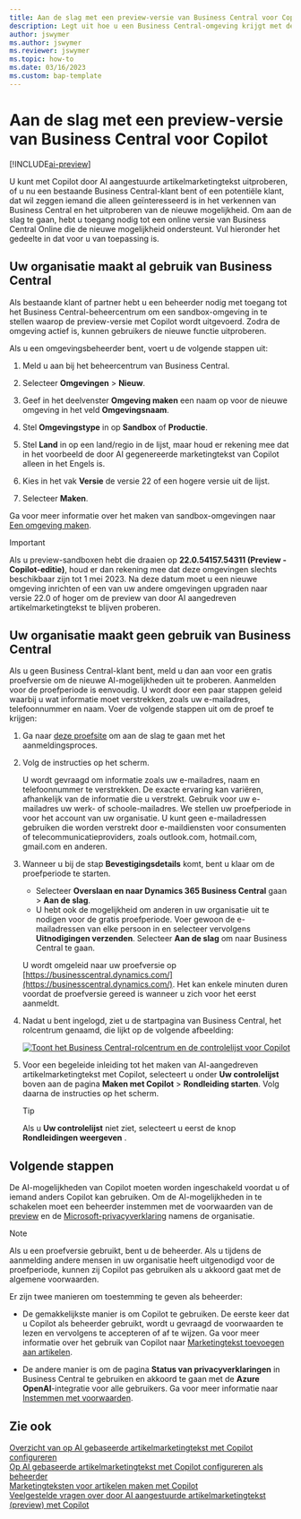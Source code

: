 ```yaml
---
title: Aan de slag met een preview-versie van Business Central voor Copilot
description: Legt uit hoe u een Business Central-omgeving krijgt met de nieuwe AI-mogelijkheid voor het genereren van tekstsuggesties voor artikel/product-beschrijvingen.
author: jswymer
ms.author: jswymer
ms.reviewer: jswymer
ms.topic: how-to
ms.date: 03/16/2023
ms.custom: bap-template
---
```


# Aan de slag met een preview-versie van Business Central voor Copilot

[!INCLUDE[ai-preview](includes/ai-preview.md)]

U kunt met Copilot door AI aangestuurde artikelmarketingtekst uitproberen, of u nu een bestaande Business Central-klant bent of een potentiële klant, dat wil zeggen iemand die alleen geïnteresseerd is in het verkennen van Business Central en het uitproberen van de nieuwe mogelijkheid. Om aan de slag te gaan, hebt u toegang nodig tot een online versie van Business Central Online die de nieuwe mogelijkheid ondersteunt. Vul hieronder het gedeelte in dat voor u van toepassing is.

## Uw organisatie maakt al gebruik van Business Central

Als bestaande klant of partner hebt u een beheerder nodig met toegang tot het Business Central-beheercentrum om een sandbox-omgeving in te stellen waarop de preview-versie met Copilot wordt uitgevoerd. Zodra de omgeving actief is, kunnen gebruikers de nieuwe functie uitproberen.

Als u een omgevingsbeheerder bent, voert u de volgende stappen uit:

1. Meld u aan bij het beheercentrum van Business Central.
2. Selecteer **Omgevingen** > **Nieuw**.
3. Geef in het deelvenster **Omgeving maken** een naam op voor de nieuwe omgeving in het veld **Omgevingsnaam**.
4. Stel **Omgevingstype** in op **Sandbox** of **Productie**.
5. Stel **Land** in op een land/regio in de lijst, maar houd er rekening mee dat in het voorbeeld de door AI gegenereerde marketingtekst van Copilot alleen in het Engels is.
6. Kies in het vak **Versie** de versie 22 of een hogere versie uit de lijst.

   <!--
   > [!IMPORTANT]
   > You must use **22.0.54157.54311 (Preview - Copilot edition)** to experience Copilot.
   -->
7. Selecteer **Maken**.  

Ga voor meer informatie over het maken van sandbox-omgevingen naar [Een omgeving maken](/dynamics365/business-central/dev-itpro/administration/tenant-admin-center-environments#create-a-new-environment).

> [!IMPORTANT]
> Als u preview-sandboxen hebt die draaien op **22.0.54157.54311 (Preview - Copilot-editie)**, houd er dan rekening mee dat deze omgevingen slechts beschikbaar zijn tot 1 mei 2023. Na deze datum moet u een nieuwe omgeving inrichten of een van uw andere omgevingen upgraden naar versie 22.0 of hoger om de preview van door AI aangedreven artikelmarketingtekst te blijven proberen.

## Uw organisatie maakt geen gebruik van Business Central

Als u geen Business Central-klant bent, meld u dan aan voor een gratis proefversie om de nieuwe AI-mogelijkheden uit te proberen. Aanmelden voor de proefperiode is eenvoudig. U wordt door een paar stappen geleid waarbij u wat informatie moet verstrekken, zoals uw e-mailadres, telefoonnummer en naam. Voer de volgende stappen uit om de proef te krijgen:

1. Ga naar [deze proefsite](https://go.microsoft.com/fwlink/?linkid=2227167) om aan de slag te gaan met het aanmeldingsproces.
2. Volg de instructies op het scherm.

   U wordt gevraagd om informatie zoals uw e-mailadres, naam en telefoonnummer te verstrekken. De exacte ervaring kan variëren, afhankelijk van de informatie die u verstrekt. <!--But here are a couple important points to be aware of as you run through the sign-up process:--> Gebruik voor uw e-mailadres uw werk- of schoole-mailadres. We stellen uw proefperiode in voor het account van uw organisatie. U kunt geen e-mailadressen gebruiken die worden verstrekt door e-maildiensten voor consumenten of telecommunicatieproviders, zoals outlook.com, hotmail.com, gmail.com en anderen.
   
   <!-- When you get to the option for **Country or region** be sure to set this **United States**.

      > [!IMPORTANT]
      > You must set **Country or region** to **United States**; otherwise the AI-powered item marketing text with Copilot won't be available in Business Central.  -->
3. Wanneer u bij de stap **Bevestigingsdetails** komt, bent u klaar om de proefperiode te starten.

   - Selecteer **Overslaan en naar Dynamics 365 Business Central** gaan > **Aan de slag**.
   - U hebt ook de mogelijkheid om anderen in uw organisatie uit te nodigen voor de gratis proefperiode. Voer gewoon de e-mailadressen van elke persoon in en selecteer vervolgens **Uitnodigingen verzenden**. Selecteer **Aan de slag** om naar Business Central te gaan.  

   U wordt omgeleid naar uw proefversie op [https://businesscentral.dynamics.com/](https://businesscentral.dynamics.com/). Het kan enkele minuten duren voordat de proefversie gereed is wanneer u zich voor het eerst aanmeldt.

<!--
1. On the **Let's get you started** step, enter your work or school email address, then select **Next**.

   Use your work or school email address. We'll establish your trial on your organization's account. You can't use email addresses provided by consumer email services or telecommunication providers, such as outlook.com, hotmail.com, gmail.com, and others.
3. When asked what kind of email you have, select **I got it from my organization** > **Next**.
4. On the **Create your account** step, you provide information that will help use set up a trial version of Business Central that you can sign in to.

   1. Provide a telephone number that we can use to send you a verification code. Enter a country code and number that isn't VoIP or toll free.
   2. Choose how you want us to send the verification code:
      - Select **Text me** to get the verification code in a text message.
      - Select **Call me** to get the code in a voice message.
   3. Select **Send verification code**. 
   4. When you get the code, type it in the **Enter your verification code** box, then select **Verify**.

      Once you're verified, we'll send you an email with another verification code that you'll use in the next step to complete creating your account.
   5. Fill in your first and last name.
   6. Set **Country or region** to **United States**.

      > [!IMPORTANT]
      > You must set **Country or region** to **United States**; otherwise the AI-powered item marketing text with Copilot won't be available in Business Central.  

   7. Enter a valid phone umber in the **Business telephone number** box.
   8. In the **Create password** and **Confirm password** boxes, enter a password that you want to use to sign in to Business Central. The password must at least eight characters and include at least one number, an uppercase letter, and a lower case letter.
   9. In the **Verification code** box, enter the verification code we sent you in an email, then select **Next**.
   10. When you get a prompt that your account is successfully created, select **Sign in**.
-->

4. Nadat u bent ingelogd, ziet u de startpagina van Business Central, het rolcentrum genaamd, die lijkt op de volgende afbeelding:

   [![Toont het Business Central-rolcentrum en de controlelijst voor Copilot](media/copilot-checklist.png)](media/copilot-checklist.png#lightbox)

5. Voor een begeleide inleiding tot het maken van AI-aangedreven artikelmarketingtekst met Copilot, selecteert u onder **Uw controlelijst** boven aan de pagina **Maken met Copilot** > **Rondleiding starten**. Volg daarna de instructies op het scherm.

   > [!TIP]
   > Als u **Uw controlelijst** niet ziet, selecteert u eerst de knop **Rondleidingen weergeven** .

## Volgende stappen

De AI-mogelijkheden van Copilot moeten worden ingeschakeld voordat u of iemand anders Copilot kan gebruiken. Om de AI-mogelijkheden in te schakelen moet een beheerder instemmen met de voorwaarden van de [preview](https://dynamics.microsoft.com/legaldocs/supp-dynamics365-preview/) en de [Microsoft-privacyverklaring](https://go.microsoft.com/fwlink/?LinkId=521839) namens de organisatie.

> [!NOTE]
> Als u een proefversie gebruikt, bent u de beheerder. Als u tijdens de aanmelding andere mensen in uw organisatie heeft uitgenodigd voor de proefperiode, kunnen zij Copilot pas gebruiken als u akkoord gaat met de algemene voorwaarden.

Er zijn twee manieren om toestemming te geven als beheerder:

- De gemakkelijkste manier is om Copilot te gebruiken. De eerste keer dat u Copilot als beheerder gebruikt, wordt u gevraagd de voorwaarden te lezen en vervolgens te accepteren of af te wijzen. Ga voor meer informatie over het gebruik van Copilot naar [Marketingtekst toevoegen aan artikelen](item-marketing-text.md).  

- De andere manier is om de pagina **Status van privacyverklaringen** in Business Central te gebruiken en akkoord te gaan met de **Azure OpenAI**-integratie voor alle gebruikers. Ga voor meer informatie naar [Instemmen met voorwaarden](enable-ai.md#consent-to-or-reject-preview-and-privacy-terms-and-conditions-for-all-users).

## Zie ook

[Overzicht van op AI gebaseerde artikelmarketingtekst met Copilot configureren](ai-overview.md)  
[Op AI gebaseerde artikelmarketingtekst met Copilot configureren als beheerder](enable-ai.md)  
[Marketingteksten voor artikelen maken met Copilot](item-marketing-text.md)  
[Veelgestelde vragen over door AI aangestuurde artikelmarketingtekst (preview) met Copilot](ai-faq.md)  